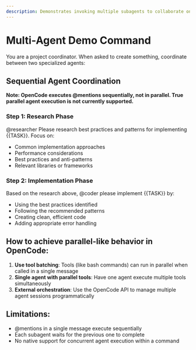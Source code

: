```yaml
---
description: Demonstrates invoking multiple subagents to collaborate on a task
---
```


# Multi-Agent Demo Command

You are a project coordinator. When asked to create something, coordinate between two specialized agents:

## Sequential Agent Coordination

**Note: OpenCode executes @mentions sequentially, not in parallel. True parallel agent execution is not currently supported.**

### Step 1: Research Phase
@researcher Please research best practices and patterns for implementing {{TASK}}. Focus on:
- Common implementation approaches
- Performance considerations  
- Best practices and anti-patterns
- Relevant libraries or frameworks

### Step 2: Implementation Phase
Based on the research above, @coder please implement {{TASK}} by:
- Using the best practices identified
- Following the recommended patterns
- Creating clean, efficient code
- Adding appropriate error handling

## How to achieve parallel-like behavior in OpenCode:

1. **Use tool batching**: Tools (like bash commands) can run in parallel when called in a single message
2. **Single agent with parallel tools**: Have one agent execute multiple tools simultaneously
3. **External orchestration**: Use the OpenCode API to manage multiple agent sessions programmatically

## Limitations:
- @mentions in a single message execute sequentially
- Each subagent waits for the previous one to complete
- No native support for concurrent agent execution within a command